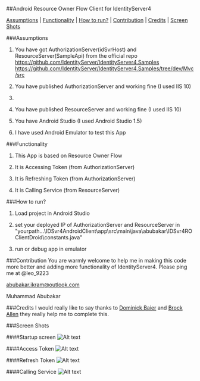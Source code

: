 ##Android Resource Owner Flow Client for IdentityServer4

[Assumptions](README.md#assumptions) | [Functionality](README.md#functionality) | [How to run?](README.md#how-to-run) | [Contribution](README.md#contribution) | [Credits](README.md#credits) | [Screen Shots](README.md#screen-shots)

###Assumptions
1. You have got AuthorizationServer(idSvrHost) and ResourceServer(SampleApi) from the 
official repo
https://github.com/IdentityServer/IdentityServer4.Samples
https://github.com/IdentityServer/IdentityServer4.Samples/tree/dev/Mvc/src

2. You have published AuthorizationServer and working fine (I used IIS 10)
3.
2. You have published ResourceServer and working fine (I used IIS 10)

3. You have Android Studio (I used Android Studio 1.5)

4. I have used Android Emulator to test this App

###Functionality
1. This App is based on Resource Owner Flow

2. It is Accessing Token (from AuthorizationServer)

3. It is Refreshing Token (from AuthorizationServer)

4. It is Calling Service (from ResourceServer)

###How to run?
1. Load project in Android Studio

2. set your deployed IP of AuthorizationServer and ResourceServer in "yourpath...\IDSvr4AndroidClient\app\src\main\java\abubakar\IDSvr4ROClientDroid\constants.java"

3. run or debug app in emulator


###Contribution
You are warmly welcome to help me in making this code more better and adding more functionality of IdentityServer4. Please ping me at @leo_9223

abubakar.ikram@outlook.com

Muhammad Abubakar

###Credits
I would really like to say thanks to [Dominick Baier](https://github.com/leastprivilege) and [Brock Allen](https://github.com/brockallen) they really help me to complete this.



###Screen Shots


####Startup screen
![Alt text](img1.png?raw=true "Startup screen")


####Access Token
![Alt text](img2.png?raw=true "Access Token")


####Refresh Token
![Alt text](img3.png?raw=true "Refresh Token")


####Calling Service
![Alt text](img4.png?raw=true "Calling Service")
